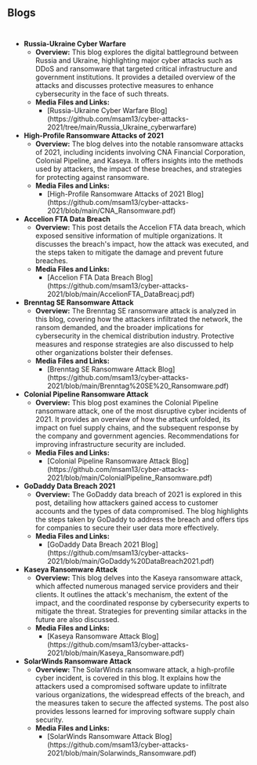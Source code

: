 ## Blogs

<div style="padding: 10px;">
  <ul>
    <li>
      <strong>Russia-Ukraine Cyber Warfare</strong>
      <ul>
        <li><strong>Overview:</strong> This blog explores the digital battleground between Russia and Ukraine, highlighting major cyber attacks such as DDoS and ransomware that targeted critical infrastructure and government institutions. It provides a detailed overview of the attacks and discusses protective measures to enhance cybersecurity in the face of such threats.</li>
        <li><strong>Media Files and Links:</strong>
          <ul>
            <li>[Russia-Ukraine Cyber Warfare Blog](https://github.com/msam13/cyber-attacks-2021/tree/main/Russia_Ukraine_cyberwarfare)</li>
          </ul>
        </li>
      </ul>
    </li>
    <li>
      <strong>High-Profile Ransomware Attacks of 2021</strong>
      <ul>
        <li><strong>Overview:</strong> The blog delves into the notable ransomware attacks of 2021, including incidents involving CNA Financial Corporation, Colonial Pipeline, and Kaseya. It offers insights into the methods used by attackers, the impact of these breaches, and strategies for protecting against ransomware.</li>
        <li><strong>Media Files and Links:</strong>
          <ul>
            <li>[High-Profile Ransomware Attacks of 2021 Blog](https://github.com/msam13/cyber-attacks-2021/blob/main/CNA_Ransomware.pdf)</li>
          </ul>
        </li>
      </ul>
    </li>
    <li>
      <strong>Accelion FTA Data Breach</strong>
      <ul>
        <li><strong>Overview:</strong> This post details the Accelion FTA data breach, which exposed sensitive information of multiple organizations. It discusses the breach's impact, how the attack was executed, and the steps taken to mitigate the damage and prevent future breaches.</li>
        <li><strong>Media Files and Links:</strong>
          <ul>
            <li>[Accelion FTA Data Breach Blog](https://github.com/msam13/cyber-attacks-2021/blob/main/AccelionFTA_DataBreacj.pdf)</li>
          </ul>
        </li>
      </ul>
    </li>
    <li>
      <strong>Brenntag SE Ransomware Attack</strong>
      <ul>
        <li><strong>Overview:</strong> The Brenntag SE ransomware attack is analyzed in this blog, covering how the attackers infiltrated the network, the ransom demanded, and the broader implications for cybersecurity in the chemical distribution industry. Protective measures and response strategies are also discussed to help other organizations bolster their defenses.</li>
        <li><strong>Media Files and Links:</strong>
          <ul>
            <li>[Brenntag SE Ransomware Attack Blog](https://github.com/msam13/cyber-attacks-2021/blob/main/Brenntag%20SE%20_Ransomware.pdf)</li>
          </ul>
        </li>
      </ul>
    </li>
    <li>
      <strong>Colonial Pipeline Ransomware Attack</strong>
      <ul>
        <li><strong>Overview:</strong> This blog post examines the Colonial Pipeline ransomware attack, one of the most disruptive cyber incidents of 2021. It provides an overview of how the attack unfolded, its impact on fuel supply chains, and the subsequent response by the company and government agencies. Recommendations for improving infrastructure security are included.</li>
        <li><strong>Media Files and Links:</strong>
          <ul>
            <li>[Colonial Pipeline Ransomware Attack Blog](https://github.com/msam13/cyber-attacks-2021/blob/main/ColonialPipeline_Ransomware.pdf)</li>
          </ul>
        </li>
      </ul>
    </li>
    <li>
      <strong>GoDaddy Data Breach 2021</strong>
      <ul>
        <li><strong>Overview:</strong> The GoDaddy data breach of 2021 is explored in this post, detailing how attackers gained access to customer accounts and the types of data compromised. The blog highlights the steps taken by GoDaddy to address the breach and offers tips for companies to secure their user data more effectively.</li>
        <li><strong>Media Files and Links:</strong>
          <ul>
            <li>[GoDaddy Data Breach 2021 Blog](https://github.com/msam13/cyber-attacks-2021/blob/main/GoDaddy%20DataBreach2021.pdf)</li>
          </ul>
        </li>
      </ul>
    </li>
    <li>
      <strong>Kaseya Ransomware Attack</strong>
      <ul>
        <li><strong>Overview:</strong> This blog delves into the Kaseya ransomware attack, which affected numerous managed service providers and their clients. It outlines the attack's mechanism, the extent of the impact, and the coordinated response by cybersecurity experts to mitigate the threat. Strategies for preventing similar attacks in the future are also discussed.</li>
        <li><strong>Media Files and Links:</strong>
          <ul>
            <li>[Kaseya Ransomware Attack Blog](https://github.com/msam13/cyber-attacks-2021/blob/main/Kaseya_Ransomware.pdf)</li>
          </ul>
        </li>
      </ul>
    </li>
    <li>
      <strong>SolarWinds Ransomware Attack</strong>
      <ul>
        <li><strong>Overview:</strong> The SolarWinds ransomware attack, a high-profile cyber incident, is covered in this blog. It explains how the attackers used a compromised software update to infiltrate various organizations, the widespread effects of the breach, and the measures taken to secure the affected systems. The post also provides lessons learned for improving software supply chain security.</li>
        <li><strong>Media Files and Links:</strong>
          <ul>
            <li>[SolarWinds Ransomware Attack Blog](https://github.com/msam13/cyber-attacks-2021/blob/main/Solarwinds_Ransomware.pdf)</li>
          </ul>
        </li>
      </ul>
    </li>
  </ul>
</div>
